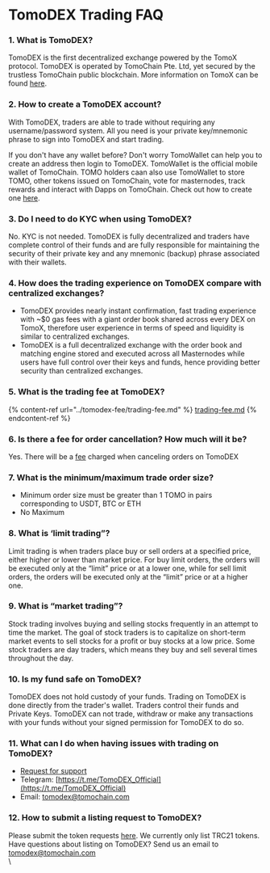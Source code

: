 # TomoDEX Trading FAQ

### **1. What is TomoDEX?** <a href="1-what-is-tomodex" id="1-what-is-tomodex"></a>

TomoDEX is the first decentralized exchange powered by the TomoX protocol. TomoDEX is operated by TomoChain Pte. Ltd, yet secured by the trustless TomoChain public blockchain. More information on TomoX can be found [here](https://tomochain.com/tomox/).

### **2. How to create a TomoDEX account?** <a href="2-how-to-create-a-tomodex-account" id="2-how-to-create-a-tomodex-account"></a>

With TomoDEX, traders are able to trade without requiring any username/password system. All you need is your private key/mnemonic phrase to sign into TomoDEX and start trading.

If you don't have any wallet before? Don't worry TomoWallet can help you to create an address then login to TomoDEX. TomoWallet is the official mobile wallet of TomoChain. TOMO holders caan also use TomoWallet to store TOMO, other tokens issued on TomoChain, vote for masternodes, track rewards and interact with Dapps on TomoChain. Check out how to create one [here](https://tomochain.com/tomowallet/). 

### **3. Do I need to do KYC when using TomoDEX?** <a href="3-do-i-need-to-do-kyc-when-using-tomodex" id="3-do-i-need-to-do-kyc-when-using-tomodex"></a>

No. KYC is not needed. TomoDEX is fully decentralized and traders have complete control of their funds and are fully responsible for maintaining the security of their private key and any mnemonic (backup) phrase associated with their wallets.

### **4. How does the trading experience on TomoDEX compare with centralized exchanges?**  <a href="5-how-does-the-trading-experience-on-tomodex-compare-with-other-centralized-exchanges" id="5-how-does-the-trading-experience-on-tomodex-compare-with-other-centralized-exchanges"></a>

* TomoDEX provides nearly instant confirmation, fast trading experience with \~$0 gas fees with a giant order book shared across every DEX on TomoX, therefore user experience in terms of speed and liquidity is similar to centralized exchanges.
* TomoDEX is a full decentralized exchange with the order book and matching engine stored and executed across all Masternodes while users have full control over their keys and funds, hence providing better security than centralized exchanges.

### **5. What is the trading fee at TomoDEX?** <a href="6-what-is-the-trading-fee-at-tomodex" id="6-what-is-the-trading-fee-at-tomodex"></a>

{% content-ref url="../tomodex-fee/trading-fee.md" %}
[trading-fee.md](../tomodex-fee/trading-fee.md)
{% endcontent-ref %}

### **6. Is there a fee for order cancellation? How much will it be?**

Yes. There will be a [fee](https://app.gitbook.com/@tomochain/s/tomochain-docs/\~/drafts/-MFUMkNFw1CTpvWsFrMR/tomodex/tomodex-fee/trading-fee) charged when canceling orders on TomoDEX 

### **7. What is the minimum/maximum trade order size?** <a href="9-what-are-the-minimum-maximum-trade-orders" id="9-what-are-the-minimum-maximum-trade-orders"></a>

* Minimum order size must be greater than 1 TOMO in pairs corresponding to USDT, BTC or ETH
* No Maximum

### **8. What is ‘limit trading”?**  <a href="10-what-is-limit-trading" id="10-what-is-limit-trading"></a>

Limit trading is when traders place buy or sell orders at a specified price, either higher or lower than market price. For buy limit orders, the orders will be executed only at the “limit” price or at a lower one, while for sell limit orders, the orders will be executed only at the “limit” price or at a higher one.

### **9. What is “market trading”?** <a href="11-what-is-market-trading" id="11-what-is-market-trading"></a>

Stock trading involves buying and selling stocks frequently in an attempt to time the market. The goal of stock traders is to capitalize on short-term market events to sell stocks for a profit or buy stocks at a low price. Some stock traders are day traders, which means they buy and sell several times throughout the day.

### **10. Is my fund safe on TomoDEX?** <a href="12-is-my-fund-safe-at-tomodex" id="12-is-my-fund-safe-at-tomodex"></a>

TomoDEX does not hold custody of your funds. Trading on TomoDEX is done directly from the trader's wallet. Traders control their funds and Private Keys. TomoDEX can not trade, withdraw or make any transactions with your funds without your signed permission for TomoDEX to do so. 

### **11. What can I do when having issues with trading on TomoDEX?** <a href="13-what-can-i-do-when-having-issues-with-trading-on-tomodex" id="13-what-can-i-do-when-having-issues-with-trading-on-tomodex"></a>

* [Request for support](https://forms.gle/f2dk1mPj2JgbwWZEA)
* Telegram: [https://t.me/TomoDEX_Official](https://t.me/TomoDEX_Official)
* Email: tomodex@tomochain.com

### **12. How to submit a listing request to TomoDEX?** <a href="14-how-to-submit-a-listing-request-to-tomodex" id="14-how-to-submit-a-listing-request-to-tomodex"></a>

Please submit the token requests [here](https://forms.gle/CxrDYvmsvymBA4Lj9). We currently only list TRC21 tokens. Have questions about listing on TomoDEX? Send us an email to tomodex@tomochain.com\
\
